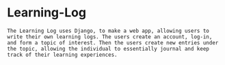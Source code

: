 # Learning-Log
    The Learning Log uses Django, to make a web app, allowing users to write their own learning logs. The users create an account, log-in, and form a topic of interest. Then the users create new entries under the topic, allowing the individual to essentially journal and keep track of their learning experiences.  

